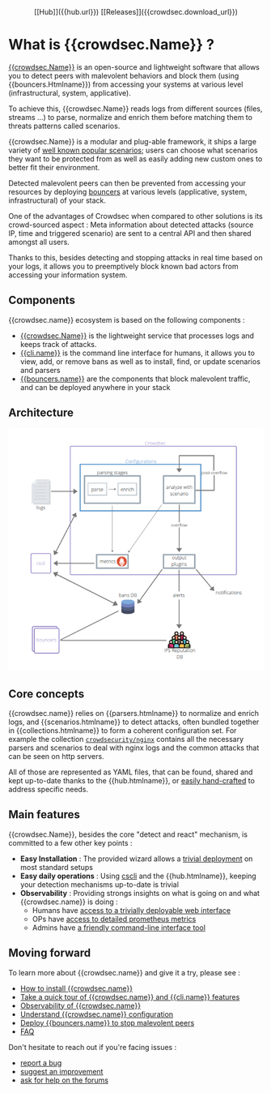 <center>[[Hub]]({{hub.url}}) [[Releases]]({{crowdsec.download_url}})</center>

# What is {{crowdsec.Name}} ?

[{{crowdsec.Name}}]({{crowdsec.url}}) is an open-source and lightweight software that allows you to detect peers with malevolent behaviors and block them (using {{bouncers.Htmlname}}) from accessing your systems at various level (infrastructural, system, applicative).

To achieve this, {{crowdsec.Name}} reads logs from different sources (files, streams ...) to parse, normalize and enrich them before matching them to threats patterns called scenarios. 

{{crowdsec.Name}} is a modular and plug-able framework, it ships a large variety of [well known popular scenarios](https://hub.crowdsec.net/browse/#configurations); users can choose what scenarios they want to be protected from as well as easily adding new custom ones to better fit their environment.

Detected malevolent peers can then be prevented from accessing your resources by deploying [bouncers]({{hub.plugins_url}}) at various levels (applicative, system, infrastructural) of your stack.

One of the advantages of Crowdsec when compared to other solutions is its crowd-sourced aspect : Meta information about detected attacks (source IP, time and triggered scenario) are sent to a central API and then shared amongst all users.

Thanks to this, besides detecting and stopping attacks in real time based on your logs, it allows you to preemptively block known bad actors from accessing your information system.


## Components

{{crowdsec.name}} ecosystem is based on the following components :

 - [{{crowdsec.Name}}]({{crowdsec.url}}) is the lightweight service that processes logs and keeps track of attacks.
 - [{{cli.name}}]({{cli.main_doc}}) is the command line interface for humans, it allows you to view, add, or remove bans as well as to install, find, or update scenarios and parsers
 - [{{bouncers.name}}]({{hub.plugins_url}}) are the components that block malevolent traffic, and can be deployed anywhere in your stack

## Architecture

![Architecture](assets/images/crowdsec_architecture.png)


## Core concepts

{{crowdsec.name}} relies on {{parsers.htmlname}} to normalize and enrich logs, and {{scenarios.htmlname}} to detect attacks, often bundled together in {{collections.htmlname}} to form a coherent configuration set. For example the collection [`crowdsecurity/nginx`](https://hub.crowdsec.net/author/crowdsecurity/collections/nginx) contains all the necessary parsers and scenarios to deal with nginx logs and the common attacks that can be seen on http servers.

All of those are represented as YAML files, that can be found, shared and kept up-to-date thanks to the {{hub.htmlname}}, or [easily hand-crafted](/write_configurations/scenarios/) to address specific needs.


## Main features

{{crowdsec.Name}}, besides the core "detect and react" mechanism,  is committed to a few other key points :

 - **Easy Installation** : The provided wizard allows a [trivial deployment](/getting_started/installation/#using-the-interactive-wizard) on most standard setups
 - **Easy daily operations** : Using [cscli](/cscli/cscli_upgrade/) and the {{hub.htmlname}}, keeping your detection mechanisms up-to-date is trivial
 - **Observability** : Providing strongs insights on what is going on and what {{crowdsec.name}} is doing :
    - Humans have [access to a trivially deployable web interface](/observability/dashboard/)
    - OPs have [access to detailed prometheus metrics](/observability/prometheus/)
    - Admins have [a friendly command-line interface tool](/observability/command_line/) 

## Moving forward

To learn more about {{crowdsec.name}} and give it a try, please see :

 - [How to install {{crowdsec.name}}](/getting_started/installation/)
 - [Take a quick tour of {{crowdsec.name}} and {{cli.name}} features](/getting_started/crowdsec-tour/)
 - [Observability of {{crowdsec.name}}](/observability/overview/)
 - [Understand {{crowdsec.name}} configuration](/getting_started/concepts/)
 - [Deploy {{bouncers.name}} to stop malevolent peers](/bouncers/)
 - [FAQ](getting_started/FAQ/)

Don't hesitate to reach out if you're facing issues :

 - [report a bug](https://github.com/crowdsecurity/crowdsec/issues/new?assignees=&labels=bug&template=bug_report.md&title=Bug%2F)
 - [suggest an improvement](https://github.com/crowdsecurity/crowdsec/issues/new?assignees=&labels=enhancement&template=feature_request.md&title=Improvment%2F)
 - [ask for help on the forums](https://discourse.crowdsec.net)

